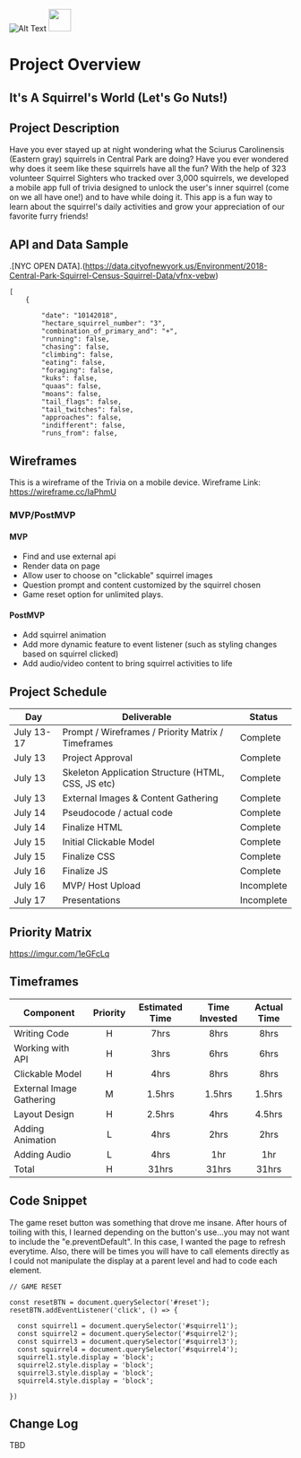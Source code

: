 ![Alt Text](https://i.gifer.com/fxZd.gif)
<img src="https://i.gifer.com/fxZd.gif" width="40" height="40" />

# Project Overview

## It's A Squirrel's World (Let's Go Nuts!)

## Project Description

Have you ever stayed up at night wondering what the  Sciurus Carolinensis (Eastern gray) squirrels in Central Park are doing? Have you ever wondered why does it seem like these squirrels have all the fun? With the help of 323 volunteer Squirrel Sighters who tracked over 3,000 squirrels, we developed a mobile app full of trivia designed to unlock the user's inner squirrel (come on we all have one!) and to have while doing it. This app is a fun way to learn about the squirrel's daily activities and grow your appreciation of our favorite furry friends! 
 

## API and Data Sample

.[NYC OPEN DATA].(https://data.cityofnewyork.us/Environment/2018-Central-Park-Squirrel-Census-Squirrel-Data/vfnx-vebw)

```
[
    {
       
        "date": "10142018",
        "hectare_squirrel_number": "3",
        "combination_of_primary_and": "+",
        "running": false,
        "chasing": false,
        "climbing": false,
        "eating": false,
        "foraging": false,
        "kuks": false,
        "quaas": false,
        "moans": false,
        "tail_flags": false,
        "tail_twitches": false,
        "approaches": false,
        "indifferent": false,
        "runs_from": false,

```
## Wireframes

This is a wireframe of the Trivia on a mobile device.
Wireframe Link: https://wireframe.cc/IaPhmU

### MVP/PostMVP

#### MVP 

- Find and use external api 
- Render data on page 
- Allow user to choose on "clickable" squirrel images
- Question prompt and content customized by the squirrel chosen
- Game reset option for unlimited plays.

#### PostMVP  

- Add squirrel animation 
- Add more dynamic feature to event listener (such as styling changes based on squirrel clicked)
- Add audio/video content to bring squirrel activities to life 

## Project Schedule

|  Day | Deliverable | Status
|---|---| ---|
|July 13-17| Prompt / Wireframes / Priority Matrix / Timeframes | Complete
|July 13| Project Approval | Complete
|July 13| Skeleton Application Structure (HTML, CSS, JS etc) | Complete
|July 13| External Images & Content Gathering | Complete
|July 14| Pseudocode / actual code | Complete
|July 14| Finalize HTML  | Complete
|July 15| Initial Clickable Model  | Complete
|July 15| Finalize CSS | Complete
|July 16| Finalize JS | Complete
|July 16| MVP/ Host Upload | Incomplete
|July 17| Presentations | Incomplete

## Priority Matrix

https://imgur.com/1eGFcLq

## Timeframes


| Component | Priority | Estimated Time | Time Invested | Actual Time |
| --- | :---: |  :---: | :---: | :---: |
| Writing Code| H | 7hrs| 8hrs | 8hrs |
| Working with API | H | 3hrs| 6hrs | 6hrs |
| Clickable Model | H | 4hrs| 8hrs | 8hrs |
| External Image Gathering | M | 1.5hrs| 1.5hrs| 1.5hrs |
| Layout Design | H | 2.5hrs| 4hrs | 4.5hrs |
| Adding Animation | L | 4hrs| 2hrs | 2hrs |
| Adding Audio | L | 4hrs| 1hr | 1hr |
| Total | H | 31hrs| 31hrs | 31hrs |

## Code Snippet
The game reset button was something that drove me insane. After hours of toiling with this, I learned depending on the button's use...you may not want to include the "e.preventDefault". In this case, I wanted the page to refresh everytime. Also, there will be times you will have to call elements directly as I could not manipulate the display at a parent level and had to code each element. 

```
// GAME RESET

const resetBTN = document.querySelector('#reset');
resetBTN.addEventListener('click', () => {
 
  const squirrel1 = document.querySelector('#squirrel1');
  const squirrel2 = document.querySelector('#squirrel2');
  const squirrel3 = document.querySelector('#squirrel3');
  const squirrel4 = document.querySelector('#squirrel4');
  squirrel1.style.display = 'block';
  squirrel2.style.display = 'block';
  squirrel3.style.display = 'block';
  squirrel4.style.display = 'block';

})
```

## Change Log
 
TBD
